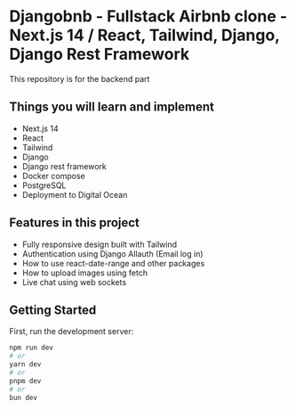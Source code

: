 # Djangobnb - Fullstack Airbnb clone - Next.js 14 / React, Tailwind, Django, Django Rest Framework

This repository is for the backend part 

## Things you will learn and implement

- Next.js 14
- React
- Tailwind
- Django
- Django rest framework
- Docker compose
- PostgreSQL
- Deployment to Digital Ocean

## Features in this project

- Fully responsive design built with Tailwind
- Authentication using Django Allauth (Email log in)
- How to use react-date-range and other packages
- How to upload images using fetch
- Live chat using web sockets

## Getting Started

First, run the development server:

```bash
npm run dev
# or
yarn dev
# or
pnpm dev
# or
bun dev
